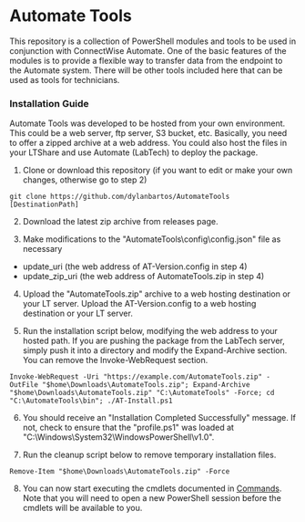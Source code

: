 # Automate Tools

This repository is a collection of PowerShell modules and tools to be used in conjunction with ConnectWise Automate. One of the basic features of the modules is to provide a flexible way to transfer data from the endpoint to the Automate system. There will be other tools included here that can be used as tools for technicians.

### Installation Guide
Automate Tools was developed to be hosted from your own environment. This could be a web server, ftp server, S3 bucket, etc. Basically, you need to offer a zipped archive at a web address. You could also host the files in your LTShare and use Automate (LabTech) to deploy the package.

1. Clone or download this repository (if you want to edit or make your own changes, otherwise go to step 2)

  ```git clone https://github.com/dylanbartos/AutomateTools [DestinationPath]```

2. Download the latest zip archive from releases page.

3. Make modifications to the "AutomateTools\config\config.json" file as necessary
 - update_uri (the web address of AT-Version.config in step 4)
 - update_zip_uri (the web address of AutomateTools.zip in step 4)

4. Upload the "AutomateTools.zip" archive to a web hosting destination or your LT server. Upload the AT-Version.config to a web hosting destination or your LT server.

5. Run the installation script below, modifying the web address to your hosted path. If you are pushing the package from the LabTech server, simply push it into a directory and modify the Expand-Archive section. You can remove the Invoke-WebRequest section.

  ```Invoke-WebRequest -Uri "https://example.com/AutomateTools.zip" -OutFile "$home\Downloads\AutomateTools.zip"; Expand-Archive "$home\Downloads\AutomateTools.zip" "C:\AutomateTools" -Force; cd "C:\AutomateTools\bin"; ./AT-Install.ps1```

6. You should receive an "Installation Completed Successfully" message. If not, check to ensure that the "profile.ps1" was loaded at "C:\Windows\System32\WindowsPowerShell\v1.0\".

7. Run the cleanup script below to remove temporary installation files.

  ```Remove-Item "$home\Downloads\AutomateTools.zip" -Force```

8. You can now start executing the cmdlets documented in [Commands](../blob/master/Commands.md). Note that you will need to open a new PowerShell session before the cmdlets will be available to you.
